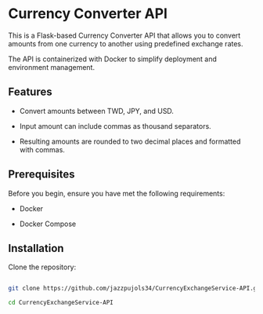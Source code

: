 # Currency Converter API

This is a Flask-based Currency Converter API that allows you to convert amounts from one currency to another using predefined exchange rates. 

The API is containerized with Docker to simplify deployment and environment management.

## Features

- Convert amounts between TWD, JPY, and USD.

- Input amount can include commas as thousand separators.

- Resulting amounts are rounded to two decimal places and formatted with commas.

## Prerequisites

Before you begin, ensure you have met the following requirements:

- Docker

- Docker Compose

## Installation

Clone the repository:

```bash

git clone https://github.com/jazzpujols34/CurrencyExchangeService-API.git

cd CurrencyExchangeService-API
```

